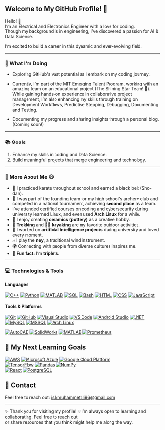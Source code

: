 
## Welcome to My GitHub Profile! 👋

Hello! 🌟  
I’m an Electrical and Electronics Engineer with a love for coding.  
Though my background is in engineering, I’ve discovered a passion for AI & Data Science.

I’m excited to build a career in this dynamic and ever-evolving field.

---

### 🌱 What I'm Doing  

- Exploring GitHub's vast potential as I embark on my coding journey.

- Currently, I’m part of the MIT Emerging Talent Program, working with an
amazing team on an educational project (The Shining Star Team! 🌟).
While gaining hands-on experience
in collaborative project management, I’m also enhancing my skills through
training on Development Workflows, Predictive Stepping, Debugging, Documenting and
Testing.

- Documenting my progress and sharing insights through a personal blog.
(Coming soon!)

---

### 📚 Goals  

1. Enhance my skills in coding and Data Science.
2. Build meaningful projects that merge engineering and technology.

---

### 🌟 More About Me 😊

- 🥋 I practiced karate throughout school and earned a black belt (Sho-dan).
- 🏹 I was part of the founding team for my high school's archery club and
competed in a national tournament, achieving **second place** as a team.
- I’ve attended certified courses on coding and cybersecurity during
university learned Linux, and even used **Arch Linux** for a while.
- 🎨 I enjoy creating **ceramics (pottery)** as a creative hobby.
- 🥾 **Trekking** and 🚣‍♂️ **kayaking** are my favorite outdoor activities.
- 🤖 I worked on **artificial intelligence projects** during university and
loved every moment.
- 🎶 I play the **ney**, a traditional wind instrument.
- 🌍 Connecting with people from diverse cultures inspires me.
- 🎉 **Fun fact:** I’m **triplets**.

---

### 💻 Technologies & Tools  

#### Languages

[![C++](https://img.shields.io/badge/-C++-00599C?logo=c%2B%2B&logoColor=white)](https://isocpp.org/)
[![Python](https://img.shields.io/badge/-Python-3776AB?logo=python&logoColor=white)](https://www.python.org/)
[![MATLAB](https://img.shields.io/badge/-MATLAB-0076A8?logo=mathworks&logoColor=white)](https://www.mathworks.com/products/matlab.html)
[![SQL](https://img.shields.io/badge/-SQL-4479A1?logo=postgresql&logoColor=white)](https://www.postgresql.org/)
[![Bash](https://img.shields.io/badge/-Bash-4EAA25?logo=gnu-bash&logoColor=white)](https://www.gnu.org/software/bash/)
[![HTML](https://img.shields.io/badge/-HTML-E34F26?logo=html5&logoColor=white)](https://developer.mozilla.org/en-US/docs/Web/HTML)
[![CSS](https://img.shields.io/badge/-CSS-1572B6?logo=css3&logoColor=white)](https://developer.mozilla.org/en-US/docs/Web/CSS)
[![JavaScript](https://img.shields.io/badge/-JavaScript-323330?logo=javascript&logoColor=F7DF1E)](https://developer.mozilla.org/en-US/docs/Web/JavaScript)

#### Tools & Platforms  

[![Git](https://img.shields.io/badge/-Git-F05032?logo=git&logoColor=white)](https://git-scm.com/)
[![GitHub](https://img.shields.io/badge/-GitHub-181717?logo=github&logoColor=white)](https://github.com/)
[![Visual Studio](https://badgen.net/badge/icon/visualstudio?icon=visualstudio&label)](https://visualstudio.microsoft.com/)
[![VS Code](https://badgen.net/badge/icon/vscode?icon=visualstudio&label)](https://code.visualstudio.com/)
[![Android Studio](https://img.shields.io/badge/-Android%20Studio-3DDC84?logo=android-studio&logoColor=white)](https://developer.android.com/studio)
[![.NET](https://img.shields.io/badge/-.NET-512BD4?logo=dotnet&logoColor=white)](https://dotnet.microsoft.com/)
[![MySQL](https://img.shields.io/badge/-MySQL-4479A1?logo=mysql&logoColor=white)](https://www.mysql.com/)
[![MSSQL](https://badgen.net/badge/icon/MSSQL?icon=windows&label)](https://www.microsoft.com/en-us/sql-server/)
[![Arch Linux](https://img.shields.io/badge/-Arch%20Linux-333333?logo=arch-linux&logoColor=1793D1)](https://archlinux.org/)

[![AutoCAD](https://img.shields.io/badge/-AutoCAD-005A9C?logo=autodesk)](https://www.autodesk.com/products/autocad/overview)
[![SolidWorks](https://img.shields.io/badge/SolidWorks-red?style=flat&logo=dassaultsystemes&logoColor=white)](https://www.solidworks.com/)
[![MATLAB](https://img.shields.io/badge/MATLAB-0076A8?style=flat&logoColor=white)](https://www.mathworks.com/products/matlab.html)
[![Prometheus](https://img.shields.io/badge/Prometheus-E6522C?logo=prometheus&logoColor=white)](https://prometheus.io/)

## 🌟 My Next Learning Goals  

[![AWS](https://img.shields.io/badge/AWS-232F3E?style=flat&logo=amazon-aws&logoColor=white)](https://aws.amazon.com/)
[![Microsoft Azure](https://img.shields.io/badge/Microsoft%20Azure-0078D4?style=flat&logo=microsoft-azure&logoColor=white)](https://azure.microsoft.com/)
[![Google Cloud Platform](https://img.shields.io/badge/Google%20Cloud-4285F4?style=flat&logo=google-cloud&logoColor=white)](https://cloud.google.com/)  
[![TensorFlow](https://img.shields.io/badge/TensorFlow-FF6F00?style=flat&logo=tensorflow&logoColor=white)](https://www.tensorflow.org/)
[![Pandas](https://img.shields.io/badge/Pandas-150458?style=flat&logo=pandas&logoColor=white)](https://pandas.pydata.org/)
[![NumPy](https://img.shields.io/badge/NumPy-013243?style=flat&logo=numpy&logoColor=white)](https://numpy.org/)  
[![React](https://img.shields.io/badge/React-61DAFB?style=flat&logo=react&logoColor=black)](https://reactjs.org/)
[![PostgreSQL](https://img.shields.io/badge/PostgreSQL-336791?style=flat&logo=postgresql&logoColor=white)](https://www.postgresql.org/)

## 📧 Contact

Feel free to reach out: [isikmuhammetali96@gmail.com](mailto:isikmuhammetali96@gmail.com)

---
✨ Thank you for visiting my profile!
💡 I’m always open to learning and collaborating. Feel free to reach out  
or share resources that you think might help me along the way.
